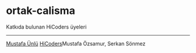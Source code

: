 # ortak-calisma


Katkıda bulunan HiCoders üyeleri

-------------------
[Mustafa Ünlü](https://github.com/hc-unlu)
[HiCoders](https://github.com/hicoders)Mustafa Özsamur, Serkan Sönmez
